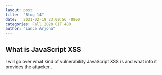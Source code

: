 ```yaml
---
layout: post
title:  "Blog 14"
date:   2021-02-19 23:09:56 -0800
categories: Fall 2020 CIT 480
author: "Lance Arjona"
---
```


<h2>What is JavaScript XSS</h2>

<body>
    <p>I will go over what kind of vulnerability JavaScript XSS is and what info it provides the attacker..</p>
</body>